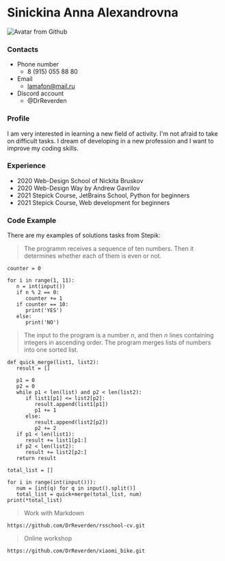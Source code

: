 # Sinickina Anna Alexandrovna 

![Avatar from Github](..%5C..%5C..%5C..%5CDesktop%5C89651330.jpg)

### Contacts

* Phone number
   + 8 (915) 055 88 80
* Email
   + lamafon@mail.ru
* Discord account
   + @DrReverden

### Profile 

I am very interested in learning a new field of activity. I'm not afraid to take on difficult tasks. I dream of developing in a new profession and I want to improve my coding skills.

### Experience
* 2020 Web-Design School of Nickita Bruskov
* 2020 Web-Design Way by Andrew Gavrilov
* 2021 Stepick Course, JetBrains School, Python for beginners
* 2021 Stepick Course, Web development for beginners

### Code Example

There are my examples of solutions tasks from Stepik: 
>The programm receives a sequence of ten numbers. Then it determines whether each of them is even or not.

```
counter = 0

for i in range(1, 11):
   n = int(input())
   if n % 2 == 0:
      counter += 1
   if counter == 10:
      print('YES')
   else:
      print('NO')
```
>The input to the program is a number *n*, and then *n* lines containing integers in ascending order. The program merges lists of numbers into one sorted list.

```
def quick_merge(list1, list2):
   result = []

   p1 = 0
   p2 = 0
   while p1 < len(list) and p2 < len(list2):
      if list1[p1] <= list2[p2]:
         result.append(list1[p1])
         p1 += 1
      else:
         result.append(list2[p2])
         p2 += 2
   if p1 < len(list1):
      result += list1[p1:]
   if p2 < len(list2):
      result += list2[p2:] 
   return result

total_list = []

for i in range(int(input())):
   num = [int(q) for q in input().split()]
   total_list = quick+merge(total_list, num)
print(*total_list)
```

>Work with Markdown

`https://github.com/DrReverden/rsschool-cv.git`

>Online workshop

`https://github.com/DrReverden/xiaomi_bike.git`